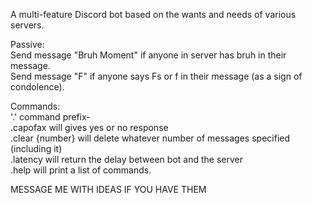 A multi-feature Discord bot based on the wants and needs of various servers.  

Passive:  
Send message "Bruh Moment" if anyone in server has bruh in their message.   
Send message "F" if anyone says Fs or f in their message (as a sign of condolence).  

Commands:   
'.' command prefix-  
.capofax will gives yes or no response  
.clear {number} will delete whatever number of messages specified (including it)  
.latency will return the delay between bot and the server  
.help will print a list of commands.   

MESSAGE ME WITH IDEAS IF YOU HAVE THEM